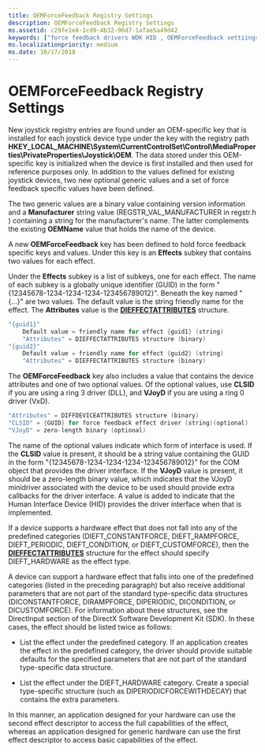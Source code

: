 ```yaml
---
title: OEMForceFeedback Registry Settings
description: OEMForceFeedback Registry Settings
ms.assetid: c29fe1e8-1cd9-4b32-96d7-1afae5a49d42
keywords: ["force feedback drivers WDK HID , OEMForceFeedback settiings", "OEMForceFeedback key WDK HID", "registry WDK force feedback", "Effects subkey WDK force feedback"]
ms.localizationpriority: medium
ms.date: 10/17/2018
---
```


# OEMForceFeedback Registry Settings





New joystick registry entries are found under an OEM-specific key that is installed for each joystick device type under the key with the registry path **HKEY\_LOCAL\_MACHINE\\System\\CurrentControlSet\\Control\\MediaProperties\\PrivateProperties\\Joystick\\OEM**. The data stored under this OEM-specific key is initialized when the device is first installed and then used for reference purposes only. In addition to the values defined for existing joystick devices, two new optional generic values and a set of force feedback specific values have been defined.

The two generic values are a binary value containing version information and a **Manufacturer** string value (REGSTR\_VAL\_MANUFACTURER in regstr.h ) containing a string for the manufacturer's name. The latter complements the existing **OEMName** value that holds the name of the device.

A new **OEMForceFeedback** key has been defined to hold force feedback specific keys and values. Under this key is an **Effects** subkey that contains two values for each effect.

Under the **Effects** subkey is a list of subkeys, one for each effect. The name of each subkey is a globally unique identifier (GUID) in the form "{12345678-1234-1234-1234-123456789012}". Beneath the key named "{...}" are two values. The default value is the string friendly name for the effect. The **Attributes** value is the [**DIEFFECTATTRIBUTES**](https://msdn.microsoft.com/library/windows/hardware/ff538456) structure.

```cpp
"{guid1}"
    Default value = friendly name for effect {guid1} (string)
    "Attributes" = DIEFFECTATTRIBUTES structure (binary)
"{guid2}"
    Default value = friendly name for effect {guid2} (string)
    "Attributes" = DIEFFECTATTRIBUTES structure (binary)
```

The **OEMForceFeedback** key also includes a value that contains the device attributes and one of two optional values. Of the optional values, use **CLSID** if you are using a ring 3 driver (DLL), and **VJoyD** if you are using a ring 0 driver (VxD).

```cpp
"Attributes" = DIFFDEVICEATTRIBUTES structure (binary)
"CLSID" = {GUID} for force feedback effect driver (string)(optional)
"VJoyD" = zero-length binary (optional)
```

The name of the optional values indicate which form of interface is used. If the **CLSID** value is present, it should be a string value containing the GUID in the form "{12345678-1234-1234-1234-123456789012}" for the COM object that provides the driver interface. If the **VJoyD** value is present, it should be a zero-length binary value, which indicates that the VJoyD minidriver associated with the device to be used should provide extra callbacks for the driver interface. A value is added to indicate that the Human Interface Device (HID) provides the driver interface when that is implemented.

If a device supports a hardware effect that does not fall into any of the predefined categories (DIEFT\_CONSTANTFORCE, DIEFT\_RAMPFORCE, DIEFT\_PERIODIC, DIEFT\_CONDITION, or DIEFT\_CUSTOMFORCE), then the [**DIEFFECTATTRIBUTES**](https://msdn.microsoft.com/library/windows/hardware/ff538456) structure for the effect should specify DIEFT\_HARDWARE as the effect type.

A device can support a hardware effect that falls into one of the predefined categories (listed in the preceding paragraph) but also receive additional parameters that are not part of the standard type-specific data structures (DICONSTANTFORCE, DIRAMPFORCE, DIPERIODIC, DICONDITION, or DICUSTOMFORCE). For information about these structures, see the DirectInput section of the DirectX Software Development Kit (SDK). In these cases, the effect should be listed twice as follows:

-   List the effect under the predefined category. If an application creates the effect in the predefined category, the driver should provide suitable defaults for the specified parameters that are not part of the standard type-specific data structure.

-   List the effect under the DIEFT\_HARDWARE category. Create a special type-specific structure (such as DIPERIODICFORCEWITHDECAY) that contains the extra parameters.

In this manner, an application designed for your hardware can use the second effect descriptor to access the full capabilities of the effect, whereas an application designed for generic hardware can use the first effect descriptor to access basic capabilities of the effect.

 

 




